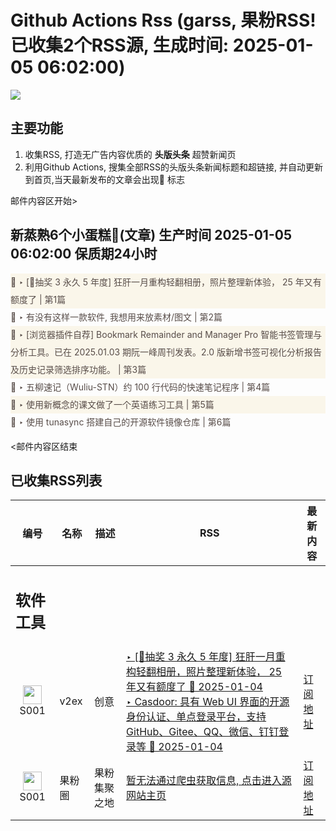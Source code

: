 # Github Actions Rss (garss, 果粉RSS! 已收集2个RSS源, 生成时间: 2025-01-05 06:02:00)

![](https://cdn.jsdelivr.net/gh/xinkeji/garss/_media/ga-rss.png)



## 主要功能
1. 收集RSS, 打造无广告内容优质的 **头版头条** 超赞新闻页
2. 利用Github Actions, 搜集全部RSS的头版头条新闻标题和超链接, 并自动更新到首页,当天最新发布的文章会出现🌈 标志

邮件内容区开始>
<h2>新蒸熟6个小蛋糕🍰(文章) 生产时间 2025-01-05 06:02:00 保质期24小时</h2>

<div style='line-height:3;background-color:#FAF6EA;' ><a href='https://www.v2ex.com/t/1102554#reply37' style="line-height:2;text-decoration:none;display:block;color:#584D49;">🌈 ‣ [🎁抽奖 3 永久 5 年度] 狂肝一月重构轻翻相册，照片整理新体验， 25 年又有额度了 | 第1篇</a></div><div style='line-height:3;' ><a href='https://www.v2ex.com/t/1102449#reply9' style="line-height:2;text-decoration:none;display:block;color:#584D49;">🌈 ‣ 有没有这样一款软件, 我想用来放素材/图文 | 第2篇</a></div><div style='line-height:3;background-color:#FAF6EA;' ><a href='https://www.v2ex.com/t/1102481#reply9' style="line-height:2;text-decoration:none;display:block;color:#584D49;">🌈 ‣ [浏览器插件自荐] Bookmark Remainder and Manager Pro 智能书签管理与分析工具。已在 2025.01.03 期阮一峰周刊发表。2.0 版新增书签可视化分析报告及历史记录筛选排序功能。 | 第3篇</a></div><div style='line-height:3;' ><a href='https://www.v2ex.com/t/1102511#reply3' style="line-height:2;text-decoration:none;display:block;color:#584D49;">🌈 ‣ 五柳速记（Wuliu-STN）约 100 行代码的快速笔记程序 | 第4篇</a></div><div style='line-height:3;background-color:#FAF6EA;' ><a href='https://www.v2ex.com/t/1102490#reply7' style="line-height:2;text-decoration:none;display:block;color:#584D49;">🌈 ‣ 使用新概念的课文做了一个英语练习工具 | 第5篇</a></div><div style='line-height:3;' ><a href='https://www.v2ex.com/t/1102447#reply2' style="line-height:2;text-decoration:none;display:block;color:#584D49;">🌈 ‣ 使用 tunasync 搭建自己的开源软件镜像仓库 | 第6篇</a></div>

<邮件内容区结束

## 已收集RSS列表

| 编号 | 名称 | 描述 | RSS | 最新内容 |
| --- | --- | --- | --- | --- |
| <h2 id="软件工具">软件工具</h2> |  |   |  |  |
| <div id="S001" style="text-align: center;"><img src="https://cdn.jsdelivr.net/gh/zhaoolee/garss/_media/favicon/S001.png" width="30px" style="width:30px;height: auto;"/><br><span>S001</span></div> | v2ex | 创意 | [‣ \[🎁抽奖 3 永久 5 年度\] 狂肝一月重构轻翻相册，照片整理新体验， 25 年又有额度了 🌈 2025-01-04](https://www.v2ex.com/t/1102554#reply37)<br/>[‣ Casdoor: 具有 Web UI 界面的开源身份认证、单点登录平台，支持 GitHub、Gitee、QQ、微信、钉钉登录等 🌈 2025-01-04](https://www.v2ex.com/t/803669#reply359) | [订阅地址](https://www.v2ex.com/feed/tab/creative.xml) |
| <div id="S001" style="text-align: center;"><img src="https://cdn.jsdelivr.net/gh/zhaoolee/garss/_media/favicon/S001.png" width="30px" style="width:30px;height: auto;"/><br><span>S001</span></div> | 果粉圈 | 果粉集聚之地 | [暂无法通过爬虫获取信息, 点击进入源网站主页](https://g0f.cn) | [订阅地址](https://g0f.cn/rss.xml) |




